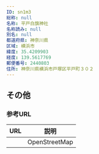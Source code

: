 ```yaml
---
ID: sn1m3
総称: null
名称: 平戸白旗神社
名称読み: null
別名: null
都道府県: 神奈川県
区域: 横浜市
緯度: 35.4209903
経度: 139.5617769
郵便番号: 2440803
住所: 神奈川県横浜市戸塚区平戸町３０２
---
```


## その他

### 参考URL

| URL | 説明          |
| --- | ------------- |
|     | OpenStreetMap |
